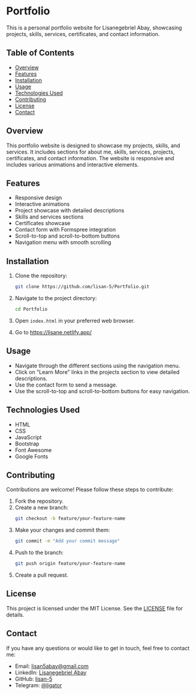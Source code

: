 # Portfolio

This is a personal portfolio website for Lisanegebriel Abay, showcasing projects, skills, services, certificates, and contact information.

## Table of Contents

- [Overview](#overview)
- [Features](#features)
- [Installation](#installation)
- [Usage](#usage)
- [Technologies Used](#technologies-used)
- [Contributing](#contributing)
- [License](#license)
- [Contact](#contact)

## Overview

This portfolio website is designed to showcase my projects, skills, and services. It includes sections for about me, skills, services, projects, certificates, and contact information. The website is responsive and includes various animations and interactive elements.

## Features

- Responsive design
- Interactive animations
- Project showcase with detailed descriptions
- Skills and services sections
- Certificates showcase
- Contact form with Formspree integration
- Scroll-to-top and scroll-to-bottom buttons
- Navigation menu with smooth scrolling

## Installation

1. Clone the repository:
    ```bash
    git clone https://github.com/lisan-5/Portfolio.git
    ```

2. Navigate to the project directory:
    ```bash
    cd Portfolio
    ```

3. Open `index.html` in your preferred web browser.

4. Go to https://lisane.netlify.app/

## Usage

- Navigate through the different sections using the navigation menu.
- Click on "Learn More" links in the projects section to view detailed descriptions.
- Use the contact form to send a message.
- Use the scroll-to-top and scroll-to-bottom buttons for easy navigation.

## Technologies Used

- HTML
- CSS
- JavaScript
- Bootstrap
- Font Awesome
- Google Fonts

## Contributing

Contributions are welcome! Please follow these steps to contribute:

1. Fork the repository.
2. Create a new branch:
    ```bash
    git checkout -b feature/your-feature-name
    ```
3. Make your changes and commit them:
    ```bash
    git commit -m "Add your commit message"
    ```
4. Push to the branch:
    ```bash
    git push origin feature/your-feature-name
    ```
5. Create a pull request.

## License

This project is licensed under the MIT License. See the [LICENSE](LICENSE) file for details.

## Contact

If you have any questions or would like to get in touch, feel free to contact me:

- Email: lisan5abay@gmail.com
- LinkedIn: [Lisanegebriel Abay](https://www.linkedin.com/in/lisane/)
- GitHub: [lisan-5](https://github.com/lisan-5)
- Telegram: [@ligator](https://t.me/ligator)
